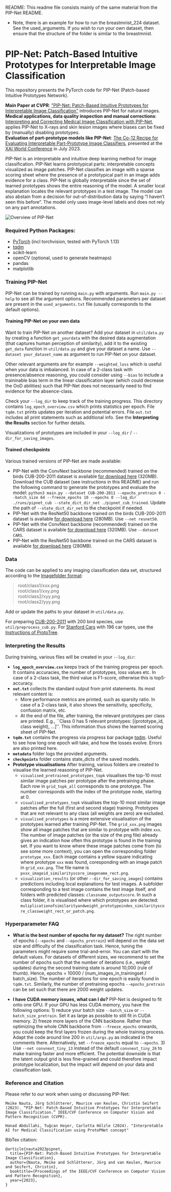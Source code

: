 README:
This readme file consists mainly of the same material from the PIP-Net README. 

- Note, there is an example for how to run the breastmnist_224 dataset. See the used_arguments.
If you wish to run your own dataset, then ensure that the structure of the folder is similar to the breastmnist.

# PIP-Net: Patch-Based Intuitive Prototypes for Interpretable Image Classification
This repository presents the PyTorch code for PIP-Net (Patch-based Intuitive Prototypes Network).

**Main Paper at CVPR**: ["PIP-Net: Patch-Based Intuitive Prototypes for Interpretable Image Classification"](https://openaccess.thecvf.com/content/CVPR2023/papers/Nauta_PIP-Net_Patch-Based_Intuitive_Prototypes_for_Interpretable_Image_Classification_CVPR_2023_paper.pdf) introduces PIP-Net for natural images.\
**Medical applications, data quality inspection and manual corrections**: [Interpreting and Correcting Medical Image Classification with PIP-Net](https://link.springer.com/chapter/10.1007/978-3-031-50396-2_11), applies PIP-Net to X-rays and skin lesion images where biases can be fixed by (manually) disabling prototypes. \
**Evaluation of part-prototype models like PIP-Net**: [The Co-12 Recipe for Evaluating Interpretable Part-Prototype Image Classifiers](https://arxiv.org/abs/2307.14517), presented at the [XAI World Conference](https://xaiworldconference.com/) in July 2023. 


PIP-Net is an interpretable and intuitive deep learning method for image classification. PIP-Net learns prototypical parts: interpretable concepts visualized as image patches. PIP-Net classifies an image with a sparse scoring sheet where the presence of a prototypical part in an image adds evidence for a class. PIP-Net is globally interpretable since the set of learned prototypes shows the entire reasoning of the model. A smaller local explanation locates the relevant prototypes in a test image. The model can also abstain from a decision for out-of-distribution data by saying “I haven’t seen this before”. The model only uses image-level labels and does not rely on any part annotations. 

![Overview of PIP-Net](https://github.com/M-Nauta/PIPNet/blob/main/nauta_pipnet_cpvr.png)

### Required Python Packages:
* [PyTorch](https://pytorch.org/get-started/locally/) (incl torchvision, tested with PyTorch 1.13)
* [tqdm](https://tqdm.github.io/)
* scikit-learn
* openCV (optional, used to generate heatmaps)
* pandas
* matplotlib

### Training PIP-Net
PIP-Net can be trained by running `main.py` with arguments. Run `main.py --help` to see all the argument options. Recommended parameters per dataset are present in the `used_arguments.txt` file (usually corresponds to the default options). 

#### Training PIP-Net on your own data
Want to train PIP-Net on another dataset? Add your dataset in ``util/data.py`` by creating a function ``get_yourdata`` with the desired data augmentation (that captures human perception of similarity), add it to the existing ``get_data`` function in ``util/data.py`` and give your dataset a name. Use ``--dataset your_dataset_name`` as argument to run PIP-Net on your dataset. 

Other relevant arguments are for example  ``--weighted_loss`` which is useful when your data is imbalanced. In case of a 2-class task with presence/absence reasoning, you could consider using ``--bias`` to include a traininable bias term in the linear classification layer (which could decrease the OoD abilities) such that PIP-Net does not necessarily need to find evidence for the absence-class.

Check your `--log_dir` to keep track of the training progress. This directory contains `log_epoch_overview.csv` which prints statistics per epoch. File `tqdm.txt` prints updates per iteration and potential errors. File `out.txt` includes all print statements such as additional info. See the **Interpreting the Results** section for further details. 

Visualizations of prototypes are included in your `--log_dir` / `--dir_for_saving_images`. 

#### Trained checkpoints
Various trained versions of PIP-Net are made available:

- PIP-Net with the ConvNext backbone (recommended) trained on the birds CUB-200-2011 dataset is available [for download here](https://drive.google.com/file/d/1G8iiXgZ5gENYicwS8nLIg2Gf43A49kKm/view)  (320MB). Download the CUB dataset (see instructions in this README) and run the following command to generate the prototypes and evaluate the model: 
``python3 main.py --dataset CUB-200-2011 --epochs_pretrain 0 --batch_size 64 --freeze_epochs 10 --epochs 0 --log_dir ./runs/pipnet_cub --state_dict_dir_net ./pipnet_cub_trained``. Update the path of ``--state_dict_dir_net`` to the checkpoint if needed.
- PIP-Net with the ResNet50 backbone trained on the birds CUB-200-2011 dataset is available [for download here](https://drive.google.com/file/d/1zI1bcEXDsp8eN20msSiySo6UHD9y_bgw/view)  (280MB). Use ``--net resnet50``.
- PIP-Net with the ConvNext backbone (recommended) trained on the CARS dataset is available [for download here](https://drive.google.com/file/d/1JQNbhzw6s7yJsd_3--hCAReGkbT9PRlP/view)  (320MB). Use ``--dataset CARS``.
- PIP-Net with the ResNet50 backbone trained on the CARS dataset is available [for download here](https://drive.google.com/file/d/15t_nIjqR6m-dRFljqi-ntyv-gr4TIF7m/view)  (280MB).

### Data
The code can be applied to any imaging classification data set, structured according to the [Imagefolder format](https://pytorch.org/vision/stable/generated/torchvision.datasets.ImageFolder.html#torchvision.datasets.ImageFolder): 

>root/class1/xxx.png  <br /> root/class1/xxy.png  <br /> root/class2/xyy.png <br /> root/class2/yyy.png

Add or update the paths to your dataset in ``util/data.py``. 

For preparing [CUB-200-2011]([http://www.vision.caltech.edu/visipedia/CUB-200-2011.html](https://www.vision.caltech.edu/datasets/cub_200_2011/)) with 200 bird species, use `util/preprocess_cub.py`. For [Stanford Cars](https://ai.stanford.edu/~jkrause/cars/car_dataset.html) with 196 car types, use the [Instructions of ProtoTree](https://github.com/M-Nauta/ProtoTree/blob/main/README.md#preprocessing-cub).

### Interpreting the Results
During training, various files will be created in your ``--log_dir``:

- **``log_epoch_overview.csv``** keeps track of the training progress per epoch. It contains accuracies, the number of prototypes, loss values etc. In case of a 2-class task, the third value is F1-score, otherwise this is top5-accuracy. 
- **``out.txt``** collects the standard output from print statements. Its most relevant content is:
    - More performance metrics are printed, such as sparsity ratio. In case of a 2-class task, it also shows the sensitivity, specificity, confusion matrix, etc.
    - At the end of the file, after training, the relevant prototypes per class are printed. E.g., ``Class 0 has 5 relevant prototypes: [(prototype_id, class weight), ...]''. This information thus shows the learned scoring sheet of PIP-Net.
- **``tqdm.txt``** contains the progress via progress bar package [tqdm](https://tqdm.github.io/). Useful to see how long one epoch will take, and how the losses evolve. Errors are also printed here.
- **``metadata``** folder logs the provided arguments.
- **``checkpoints``** folder contains state_dicts of the saved models. 
- **Prototype visualisations** After training, various folders are created to visualise the learned reasoning of PIP-Net.
    - ``visualised_pretrained_prototypes_topk`` visualises the top-10 most similar image patches per prototype after the pretraining phase. Each row in ``grid_topk_all`` corresponds to one prototype. The number corresponds with the index of the prototype node, starting at 0.
    - ``visualised_prototypes_topk`` visualises the top-10 most similar image patches after the full (first and second stage) training. Prototypes that are not relevant to any class (all weights are zero) are excluded.
    - ``visualised_prototypes`` is a more extensive visualisation of the prototypes learned after training PIP-Net. The ``grid_xxx.png`` images show all image patches that are similar to prototype with index ``xxx``. The number of image patches (or the size of the png file) already gives an indication how often this prototype is found in the training set. If you want to know where these image patches come from (to see some more context), you can open the corresponding folder ``prototype_xxx``. Each image contains a yellow square indicating where prototype ``xxx`` was found, coresponding with an image patch in ``grid_xxx.png``. The file name is ``pxxx_imageid_similarityscore_imagename_rect.png``.
    - ``visualization_results`` (or other ``--dir_for_saving_images``) contains predictions including local explanations for test images. A subfolder corresponding to a test image contains the test image itself, and folders with predicted classes: ``classname_outputscore``. In such a class folder, it is visualised where which prototypes are detected: ``muliplicationofsimilarityandweight_prototypeindex_similarityscore_classweight_rect_or_patch.png``.

### Hyperparameter FAQ
* **What is the best number of epochs for my dataset?**
The right number of epochs (`--epochs` and `--epochs_pretrain`) will depend on the data set size and difficulty of the classification task. Hence, tuning the parameters might require some trial-and-error. You can start with the default values. For datasets of different sizes, we recommend to set the number of epochs such that the number of iterations (i.e., weight updates) during the second training state is around 10,000 (rule of thumb). Hence, epochs = 10000 / (num_images_in_trainingset / batch_size). The number of iterations for one epoch is easily found in ``tqdm.txt``. Similarly, the number of pretraining epochs `--epochs_pretrain` can be set such that there are 2000 weight updates. 

* **I have CUDA memory issues, what can I do?** PIP-Net is designed to fit onto one GPU. If your GPU has less CUDA memory, you have the following options: 1) reduce your batch size `--batch_size` or `--batch_size_pretrain`. Set it as large as possible to still fit in CUDA memory. 2) freeze more layers of the CNN backbone. Rather than optimizing the whole CNN backbone from `--freeze_epochs` onwards, you could keep the first layers frozen during the whole training process. Adapt the code around line 200 in `util/args.py` as indicated in the comments there. Alternatively, set `--freeze_epochs` equal to `--epochs`. 3) Use ``--net convnext_tiny_13`` instead of the default ``convnext_tiny_26`` to make training faster and more efficient. The potential downside is that the latent output grid is less fine-grained and could therefore impact prototype localization, but the impact will depend on your data and classification task.  

### Reference and Citation
Please refer to our work when using or discussing PIP-Net:

```
Meike Nauta, Jörg Schlötterer, Maurice van Keulen, Christin Seifert (2023). “PIP-Net: Patch-Based Intuitive Prototypes for Interpretable Image Classification.” IEEE/CVF Conference on Computer Vision and Pattern Recognition (CVPR).

Hanad Abdullahi, Tuğcan Hoşer, Carlotta Hölzle (2024). "Interpretable AI for Medical Classification using ProtoPNet concept"
```

BibTex citation:
```
@article{nauta2023pipnet,
  title={PIP-Net: Patch-Based Intuitive Prototypes for Interpretable Image Classification},
  author={Nauta, Meike and Schlötterer, Jörg and van Keulen, Maurice and Seifert, Christin},
  booktitle={Proceedings of the IEEE/CVF Conference on Computer Vision and Pattern Recognition},
  year={2023},
}
```



